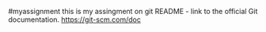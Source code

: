 #myassignment
this is my assingment on git
README - link to the official Git documentation.
https://git-scm.com/doc